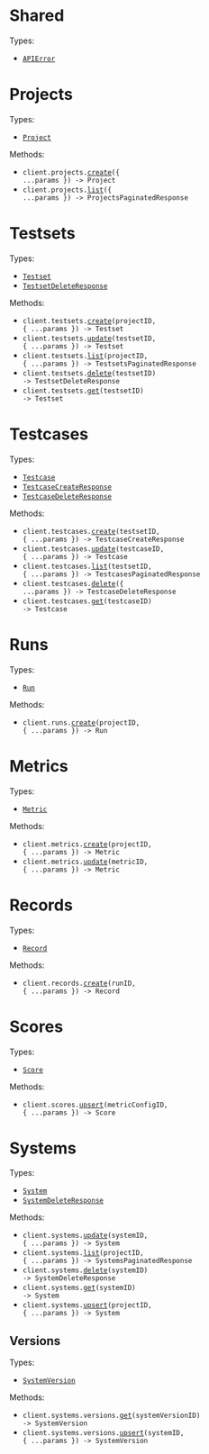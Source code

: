 # Shared

Types:

- <code><a href="./src/resources/shared.ts">APIError</a></code>

# Projects

Types:

- <code><a href="./src/resources/projects.ts">Project</a></code>

Methods:

- <code title="post /projects">client.projects.<a href="./src/resources/projects.ts">create</a>({ ...params }) -> Project</code>
- <code title="get /projects">client.projects.<a href="./src/resources/projects.ts">list</a>({ ...params }) -> ProjectsPaginatedResponse</code>

# Testsets

Types:

- <code><a href="./src/resources/testsets.ts">Testset</a></code>
- <code><a href="./src/resources/testsets.ts">TestsetDeleteResponse</a></code>

Methods:

- <code title="post /projects/{projectId}/testsets">client.testsets.<a href="./src/resources/testsets.ts">create</a>(projectID, { ...params }) -> Testset</code>
- <code title="patch /testsets/{testsetId}">client.testsets.<a href="./src/resources/testsets.ts">update</a>(testsetID, { ...params }) -> Testset</code>
- <code title="get /projects/{projectId}/testsets">client.testsets.<a href="./src/resources/testsets.ts">list</a>(projectID, { ...params }) -> TestsetsPaginatedResponse</code>
- <code title="delete /testsets/{testsetId}">client.testsets.<a href="./src/resources/testsets.ts">delete</a>(testsetID) -> TestsetDeleteResponse</code>
- <code title="get /testsets/{testsetId}">client.testsets.<a href="./src/resources/testsets.ts">get</a>(testsetID) -> Testset</code>

# Testcases

Types:

- <code><a href="./src/resources/testcases.ts">Testcase</a></code>
- <code><a href="./src/resources/testcases.ts">TestcaseCreateResponse</a></code>
- <code><a href="./src/resources/testcases.ts">TestcaseDeleteResponse</a></code>

Methods:

- <code title="post /testsets/{testsetId}/testcases">client.testcases.<a href="./src/resources/testcases.ts">create</a>(testsetID, { ...params }) -> TestcaseCreateResponse</code>
- <code title="put /testcases/{testcaseId}">client.testcases.<a href="./src/resources/testcases.ts">update</a>(testcaseID, { ...params }) -> Testcase</code>
- <code title="get /testsets/{testsetId}/testcases">client.testcases.<a href="./src/resources/testcases.ts">list</a>(testsetID, { ...params }) -> TestcasesPaginatedResponse</code>
- <code title="post /testcases/bulk-delete">client.testcases.<a href="./src/resources/testcases.ts">delete</a>({ ...params }) -> TestcaseDeleteResponse</code>
- <code title="get /testcases/{testcaseId}">client.testcases.<a href="./src/resources/testcases.ts">get</a>(testcaseID) -> Testcase</code>

# Runs

Types:

- <code><a href="./src/resources/runs.ts">Run</a></code>

Methods:

- <code title="post /projects/{projectId}/runs">client.runs.<a href="./src/resources/runs.ts">create</a>(projectID, { ...params }) -> Run</code>

# Metrics

Types:

- <code><a href="./src/resources/metrics.ts">Metric</a></code>

Methods:

- <code title="post /projects/{projectId}/metrics">client.metrics.<a href="./src/resources/metrics.ts">create</a>(projectID, { ...params }) -> Metric</code>
- <code title="patch /metrics/{metricId}">client.metrics.<a href="./src/resources/metrics.ts">update</a>(metricID, { ...params }) -> Metric</code>

# Records

Types:

- <code><a href="./src/resources/records.ts">Record</a></code>

Methods:

- <code title="post /runs/{runId}/records">client.records.<a href="./src/resources/records.ts">create</a>(runID, { ...params }) -> Record</code>

# Scores

Types:

- <code><a href="./src/resources/scores.ts">Score</a></code>

Methods:

- <code title="put /records/{recordId}/scores/{metricConfigId}">client.scores.<a href="./src/resources/scores.ts">upsert</a>(metricConfigID, { ...params }) -> Score</code>

# Systems

Types:

- <code><a href="./src/resources/systems/systems.ts">System</a></code>
- <code><a href="./src/resources/systems/systems.ts">SystemDeleteResponse</a></code>

Methods:

- <code title="patch /systems/{systemId}">client.systems.<a href="./src/resources/systems/systems.ts">update</a>(systemID, { ...params }) -> System</code>
- <code title="get /projects/{projectId}/systems">client.systems.<a href="./src/resources/systems/systems.ts">list</a>(projectID, { ...params }) -> SystemsPaginatedResponse</code>
- <code title="delete /systems/{systemId}">client.systems.<a href="./src/resources/systems/systems.ts">delete</a>(systemID) -> SystemDeleteResponse</code>
- <code title="get /systems/{systemId}">client.systems.<a href="./src/resources/systems/systems.ts">get</a>(systemID) -> System</code>
- <code title="post /projects/{projectId}/systems">client.systems.<a href="./src/resources/systems/systems.ts">upsert</a>(projectID, { ...params }) -> System</code>

## Versions

Types:

- <code><a href="./src/resources/systems/versions.ts">SystemVersion</a></code>

Methods:

- <code title="get /systems/versions/{systemVersionId}">client.systems.versions.<a href="./src/resources/systems/versions.ts">get</a>(systemVersionID) -> SystemVersion</code>
- <code title="post /systems/{systemId}/versions">client.systems.versions.<a href="./src/resources/systems/versions.ts">upsert</a>(systemID, { ...params }) -> SystemVersion</code>
